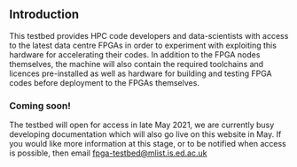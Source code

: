 ## Introduction

This testbed provides HPC code developers and data-scientists with access to the latest data centre FPGAs in order to experiment with exploiting this hardware for accelerating their codes. In addition to the FPGA nodes themselves, the machine will also contain the required toolchains and licences pre-installed as well as hardware for building and testing FPGA codes before deployment to the FPGAs themselves.

### Coming soon!

The testbed will open for access in late May 2021, we are currently busy developing documentation which will also go live on this website in May. If you would like more information at this stage, or to be notified when access is possible, then email [fpga-testbed@mlist.is.ed.ac.uk](mailto:fpga-testbed@mlist.is.ed.ac.uk?subject=Website%20equiry)
